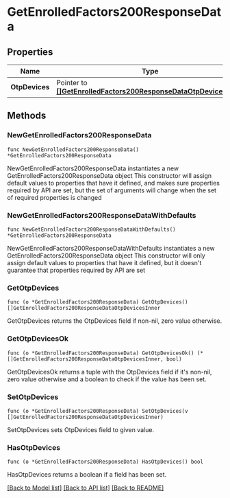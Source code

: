 # GetEnrolledFactors200ResponseData

## Properties

Name | Type | Description | Notes
------------ | ------------- | ------------- | -------------
**OtpDevices** | Pointer to [**[]GetEnrolledFactors200ResponseDataOtpDevicesInner**](GetEnrolledFactors200ResponseDataOtpDevicesInner.md) |  | [optional] 

## Methods

### NewGetEnrolledFactors200ResponseData

`func NewGetEnrolledFactors200ResponseData() *GetEnrolledFactors200ResponseData`

NewGetEnrolledFactors200ResponseData instantiates a new GetEnrolledFactors200ResponseData object
This constructor will assign default values to properties that have it defined,
and makes sure properties required by API are set, but the set of arguments
will change when the set of required properties is changed

### NewGetEnrolledFactors200ResponseDataWithDefaults

`func NewGetEnrolledFactors200ResponseDataWithDefaults() *GetEnrolledFactors200ResponseData`

NewGetEnrolledFactors200ResponseDataWithDefaults instantiates a new GetEnrolledFactors200ResponseData object
This constructor will only assign default values to properties that have it defined,
but it doesn't guarantee that properties required by API are set

### GetOtpDevices

`func (o *GetEnrolledFactors200ResponseData) GetOtpDevices() []GetEnrolledFactors200ResponseDataOtpDevicesInner`

GetOtpDevices returns the OtpDevices field if non-nil, zero value otherwise.

### GetOtpDevicesOk

`func (o *GetEnrolledFactors200ResponseData) GetOtpDevicesOk() (*[]GetEnrolledFactors200ResponseDataOtpDevicesInner, bool)`

GetOtpDevicesOk returns a tuple with the OtpDevices field if it's non-nil, zero value otherwise
and a boolean to check if the value has been set.

### SetOtpDevices

`func (o *GetEnrolledFactors200ResponseData) SetOtpDevices(v []GetEnrolledFactors200ResponseDataOtpDevicesInner)`

SetOtpDevices sets OtpDevices field to given value.

### HasOtpDevices

`func (o *GetEnrolledFactors200ResponseData) HasOtpDevices() bool`

HasOtpDevices returns a boolean if a field has been set.


[[Back to Model list]](../README.md#documentation-for-models) [[Back to API list]](../README.md#documentation-for-api-endpoints) [[Back to README]](../README.md)


